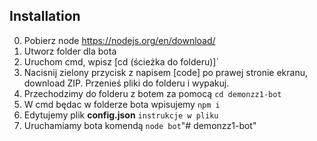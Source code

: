 ## Installation
0. Pobierz node https://nodejs.org/en/download/
1. Utworz folder dla bota 
2. Uruchom cmd, wpisz [cd (ścieżka do folderu)]`
3. Nacisnij zielony przycisk z napisem [code] po prawej stronie ekranu, download ZIP. Przenieś pliki do folderu i wypakuj.
4. Przechodzimy do folderu z botem za pomocą `cd demonzz1-bot`
5. W cmd będac w folderze bota wpisujemy `npm i`
6. Edytujemy plik **config.json** `instrukcje w pliku`
8. Uruchamiamy bota komendą `node bot`"# demonzz1-bot" 
